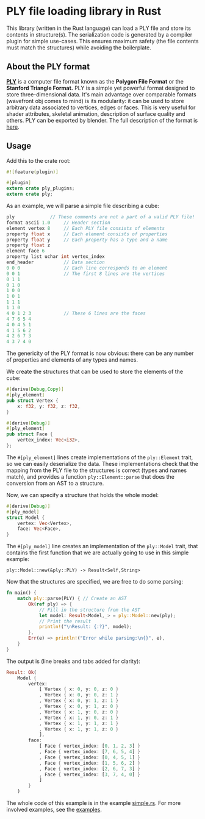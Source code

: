 # PLY file loading library in Rust

This library (written in the Rust language) can load a PLY file and store its contents in structure(s). The serialization code is generated by a compiler plugin for simple use-cases. This ensures maximum safety (the file contents must match the structures) while avoiding the boilerplate.


## About the PLY format

[**PLY**](http://en.wikipedia.org/wiki/PLY_%28file_format%29) is a computer file format known as the **Polygon File Format** or the **Stanford Triangle Format.** PLY is a simple yet powerful format designed to store three-dimensional data. It's main advantage over comparable formats (wavefront obj comes to mind) is its modularity: it can be used to store arbitrary data associated to vertices, edges or faces. This is very useful for shader attributes, skeletal animation, description of surface quality and others. PLY can be exported by blender. The full description of the format is [here](http://paulbourke.net/dataformats/ply/).


## Usage

Add this to the crate root:
```rust
#![feature(plugin)]

#[plugin]
extern crate ply_plugins;
extern crate ply;
```

As an example, we will parse a simple file describing a cube:
```c
ply             // These comments are not a part of a valid PLY file!
format ascii 1.0     // Header section
element vertex 8     // Each PLY file consists of elements
property float x     // Each element consists of properties  
property float y     // Each property has a type and a name
property float z
element face 6
property list uchar int vertex_index
end_header           // Data section
0 0 0                // Each line corresponds to an element
0 0 1                // The first 8 lines are the vertices
0 1 1
0 1 0
1 0 0
1 0 1
1 1 1
1 1 0
4 0 1 2 3            // These 6 lines are the faces
4 7 6 5 4
4 0 4 5 1
4 1 5 6 2
4 2 6 7 3
4 3 7 4 0
```

The genericity of the PLY format is now obvious: there can be any number of properties and elements of any types and names.

We create the structures that can be used to store the elements of the cube:

```rust
#[derive(Debug,Copy)]
#[ply_element]
pub struct Vertex {
	x: f32, y: f32, z: f32,
}

#[derive(Debug)]
#[ply_element]
pub struct Face {
	vertex_index: Vec<i32>,
};
```

The `#[ply_element]` lines create implementations of the `ply::Element` trait, so we can easily deserialize the data. These implementations check that the mapping from the PLY file to the structures is correct (types and names match), and provides a function `ply::Element::parse` that does the conversion from an AST to a structure.

Now, we can specify a structure that holds the whole model:

```rust
#[derive(Debug)]
#[ply_model]
struct Model {
	vertex: Vec<Vertex>,
	face: Vec<Face>,
}
```

The `#[ply_model]` line creates an implementation of the `ply::Model` trait, that contains the first function that we are actually going to use in this simple example:

`ply::Model::new(&ply::PLY) -> Result<Self,String>`

Now that the structures are specified, we are free to do some parsing:

```rust
fn main() {
	match ply::parse(PLY) { // Create an AST
		Ok(ref ply) => {
			// Fill in the structure from the AST
			let model: Result<Model,_> = ply::Model::new(ply);
			// Print the result
			println!("\nResult: {:?}", model);
		},
		Err(e) => println!("Error while parsing:\n{}", e),
	}
}
```

The output is (line breaks and tabs added for clarity):
```rust
Result: Ok(
	Model {
		vertex:
			[ Vertex { x: 0, y: 0, z: 0 }
			, Vertex { x: 0, y: 0, z: 1 }
			, Vertex { x: 0, y: 1, z: 1 }
			, Vertex { x: 0, y: 1, z: 0 }
			, Vertex { x: 1, y: 0, z: 0 }
			, Vertex { x: 1, y: 0, z: 1 }
			, Vertex { x: 1, y: 1, z: 1 }
			, Vertex { x: 1, y: 1, z: 0 }
			],
		face:
			[ Face { vertex_index: [0, 1, 2, 3] }
			, Face { vertex_index: [7, 6, 5, 4] }
			, Face { vertex_index: [0, 4, 5, 1] }
			, Face { vertex_index: [1, 5, 6, 2] }
			, Face { vertex_index: [2, 6, 7, 3] }
			, Face { vertex_index: [3, 7, 4, 0] }
			]
		}
	)
```

The whole code of this example is in the example [simple.rs](examples/simple.rs). For more involved examples, see the [examples](examples).
